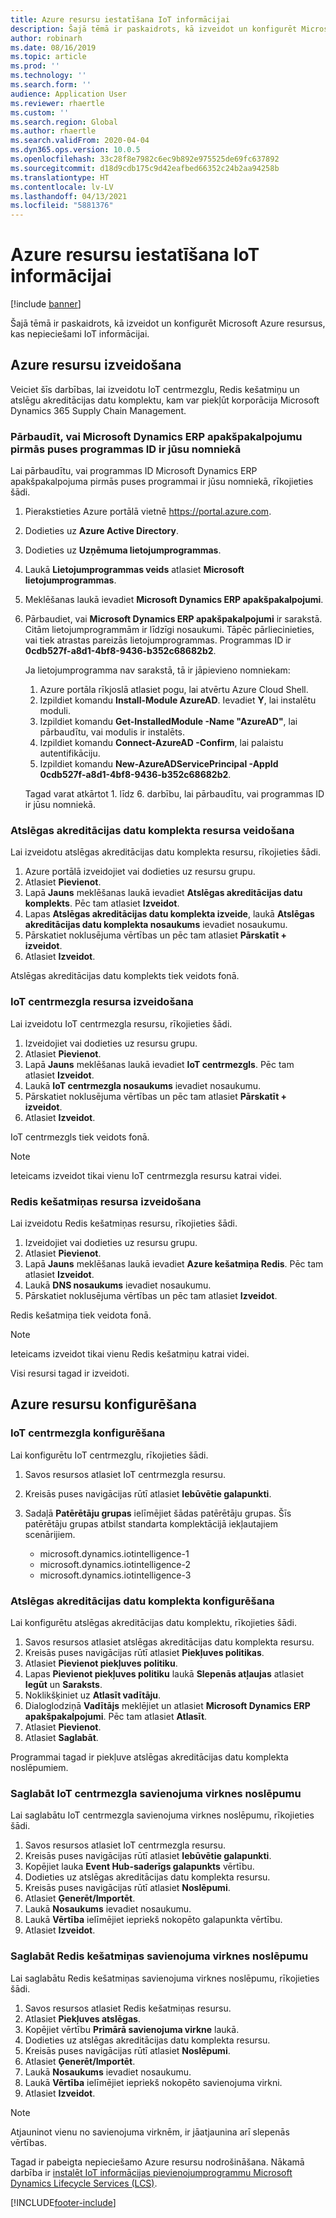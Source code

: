 ```yaml
---
title: Azure resursu iestatīšana IoT informācijai
description: Šajā tēmā ir paskaidrots, kā izveidot un konfigurēt Microsoft Azure resursus, kas nepieciešami IoT informācijai.
author: robinarh
ms.date: 08/16/2019
ms.topic: article
ms.prod: ''
ms.technology: ''
ms.search.form: ''
audience: Application User
ms.reviewer: rhaertle
ms.custom: ''
ms.search.region: Global
ms.author: rhaertle
ms.search.validFrom: 2020-04-04
ms.dyn365.ops.version: 10.0.5
ms.openlocfilehash: 33c28f8e7982c6ec9b892e975525de69fc637892
ms.sourcegitcommit: d18d9cdb175c9d42eafbed66352c24b2aa94258b
ms.translationtype: HT
ms.contentlocale: lv-LV
ms.lasthandoff: 04/13/2021
ms.locfileid: "5881376"
---
```

# <a name="set-up-azure-resources-for-iot-intelligence"></a>Azure resursu iestatīšana IoT informācijai

[!include [banner](../../includes/banner.md)]

Šajā tēmā ir paskaidrots, kā izveidot un konfigurēt Microsoft Azure resursus, kas nepieciešami IoT informācijai.

## <a name="create-azure-resources"></a>Azure resursu izveidošana

Veiciet šīs darbības, lai izveidotu IoT centrmezglu, Redis kešatmiņu un atslēgu akreditācijas datu komplektu, kam var piekļūt korporācija Microsoft Dynamics 365 Supply Chain Management.

### <a name="verify-that-the-microsoft-dynamics-erp-microservices-first-party-app-id-is-in-your-tenant"></a>Pārbaudīt, vai Microsoft Dynamics ERP apakšpakalpojumu pirmās puses programmas ID ir jūsu nomniekā

Lai pārbaudītu, vai programmas ID Microsoft Dynamics ERP apakšpakalpojuma pirmās puses programmai ir jūsu nomniekā, rīkojieties šādi.

1. Pierakstieties Azure portālā vietnē <https://portal.azure.com>.
2. Dodieties uz **Azure Active Directory**.
3. Dodieties uz **Uzņēmuma lietojumprogrammas**.
4. Laukā **Lietojumprogrammas veids** atlasiet **Microsoft lietojumprogrammas**.
5. Meklēšanas laukā ievadiet **Microsoft Dynamics ERP apakšpakalpojumi**.
6. Pārbaudiet, vai **Microsoft Dynamics ERP apakšpakalpojumi** ir sarakstā. Citām lietojumprogrammām ir līdzīgi nosaukumi. Tāpēc pārliecinieties, vai tiek atrastas pareizās lietojumprogrammas. Programmas ID ir **0cdb527f-a8d1-4bf8-9436-b352c68682b2**.

    Ja lietojumprogramma nav sarakstā, tā ir jāpievieno nomniekam:

    1. Azure portāla rīkjoslā atlasiet pogu, lai atvērtu Azure Cloud Shell.
    2. Izpildiet komandu **Install-Module AzureAD**. Ievadiet **Y**, lai instalētu moduli.
    3. Izpildiet komandu **Get-InstalledModule -Name "AzureAD"**, lai pārbaudītu, vai modulis ir instalēts.
    4. Izpildiet komandu **Connect-AzureAD -Confirm**, lai palaistu autentifikāciju.
    5. Izpildiet komandu **New-AzureADServicePrincipal -AppId 0cdb527f-a8d1-4bf8-9436-b352c68682b2**.

    Tagad varat atkārtot 1. līdz 6. darbību, lai pārbaudītu, vai programmas ID ir jūsu nomniekā.

### <a name="create-a-key-vault-resource"></a>Atslēgas akreditācijas datu komplekta resursa veidošana

Lai izveidotu atslēgas akreditācijas datu komplekta resursu, rīkojieties šādi.

1. Azure portālā izveidojiet vai dodieties uz resursu grupu.
2. Atlasiet **Pievienot**.
3. Lapā **Jauns** meklēšanas laukā ievadiet **Atslēgas akreditācijas datu komplekts**. Pēc tam atlasiet **Izveidot**.
4. Lapas **Atslēgas akreditācijas datu komplekta izveide**, laukā **Atslēgas akreditācijas datu komplekta nosaukums** ievadiet nosaukumu.
5. Pārskatiet noklusējuma vērtības un pēc tam atlasiet **Pārskatīt + izveidot**.
6. Atlasiet **Izveidot**.

Atslēgas akreditācijas datu komplekts tiek veidots fonā.

### <a name="create-an-iot-hub-resource"></a>IoT centrmezgla resursa izveidošana

Lai izveidotu IoT centrmezgla resursu, rīkojieties šādi.

1. Izveidojiet vai dodieties uz resursu grupu.
2. Atlasiet **Pievienot**.
3. Lapā **Jauns** meklēšanas laukā ievadiet **IoT centrmezgls**. Pēc tam atlasiet **Izveidot**.
4. Laukā **IoT centrmezgla nosaukums** ievadiet nosaukumu.
5. Pārskatiet noklusējuma vērtības un pēc tam atlasiet **Pārskatīt + izveidot**.
6. Atlasiet **Izveidot**.

IoT centrmezgls tiek veidots fonā.

> [!NOTE]
> Ieteicams izveidot tikai vienu IoT centrmezgla resursu katrai videi.

### <a name="create-a-redis-cache-resource"></a>Redis kešatmiņas resursa izveidošana

Lai izveidotu Redis kešatmiņas resursu, rīkojieties šādi.

1. Izveidojiet vai dodieties uz resursu grupu.
2. Atlasiet **Pievienot**.
3. Lapā **Jauns** meklēšanas laukā ievadiet **Azure kešatmiņa Redis**. Pēc tam atlasiet **Izveidot**.
4. Laukā **DNS nosaukums** ievadiet nosaukumu.
5. Pārskatiet noklusējuma vērtības un pēc tam atlasiet **Izveidot**.

Redis kešatmiņa tiek veidota fonā.

> [!NOTE]
> Ieteicams izveidot tikai vienu Redis kešatmiņu katrai videi.

Visi resursi tagad ir izveidoti.

## <a name="configure-the-azure-resources"></a>Azure resursu konfigurēšana

### <a name="configure-the-iot-hub"></a>IoT centrmezgla konfigurēšana

Lai konfigurētu IoT centrmezglu, rīkojieties šādi.

1. Savos resursos atlasiet IoT centrmezgla resursu.
2. Kreisās puses navigācijas rūtī atlasiet **Iebūvētie galapunkti**.
3. Sadaļā **Patērētāju grupas** ielīmējiet šādas patērētāju grupas. Šīs patērētāju grupas atbilst standarta komplektācijā iekļautajiem scenārijiem.

    + microsoft.dynamics.iotintelligence-1
    + microsoft.dynamics.iotintelligence-2
    + microsoft.dynamics.iotintelligence-3

### <a name="configure-the-key-vault"></a>Atslēgas akreditācijas datu komplekta konfigurēšana

Lai konfigurētu atslēgas akreditācijas datu komplektu, rīkojieties šādi.

1. Savos resursos atlasiet atslēgas akreditācijas datu komplekta resursu.
2. Kreisās puses navigācijas rūtī atlasiet **Piekļuves politikas**.
3. Atlasiet **Pievienot piekļuves politiku**.
4. Lapas **Pievienot piekļuves politiku** laukā **Slepenās atļaujas** atlasiet **Iegūt** un **Saraksts**.
5. Noklikšķiniet uz **Atlasīt vadītāju**.
6. Dialoglodziņā **Vadītājs** meklējiet un atlasiet **Microsoft Dynamics ERP apakšpakalpojumi**. Pēc tam atlasiet **Atlasīt**.
7. Atlasiet **Pievienot**.
8. Atlasiet **Saglabāt**.

Programmai tagad ir piekļuve atslēgas akreditācijas datu komplekta noslēpumiem.

### <a name="save-the-iot-hub-connection-string-secret"></a>Saglabāt IoT centrmezgla savienojuma virknes noslēpumu

Lai saglabātu IoT centrmezgla savienojuma virknes noslēpumu, rīkojieties šādi.

1. Savos resursos atlasiet IoT centrmezgla resursu.
2. Kreisās puses navigācijas rūtī atlasiet **Iebūvētie galapunkti**.
3. Kopējiet lauka **Event Hub-saderīgs galapunkts** vērtību.
4. Dodieties uz atslēgas akreditācijas datu komplekta resursu.
5. Kreisās puses navigācijas rūtī atlasiet **Noslēpumi**.
6. Atlasiet **Ģenerēt/Importēt**.
7. Laukā **Nosaukums** ievadiet nosaukumu.
8. Laukā **Vērtība** ielīmējiet iepriekš nokopēto galapunkta vērtību.
9. Atlasiet **Izveidot**.

### <a name="save-the-redis-cache-connection-string-secret"></a>Saglabāt Redis kešatmiņas savienojuma virknes noslēpumu

Lai saglabātu Redis kešatmiņas savienojuma virknes noslēpumu, rīkojieties šādi.

1. Savos resursos atlasiet Redis kešatmiņas resursu.
2. Atlasiet **Piekļuves atslēgas**.
3. Kopējiet vērtību **Primārā savienojuma virkne** laukā.
4. Dodieties uz atslēgas akreditācijas datu komplekta resursu.
5. Kreisās puses navigācijas rūtī atlasiet **Noslēpumi**.
6. Atlasiet **Ģenerēt/Importēt**.
7. Laukā **Nosaukums** ievadiet nosaukumu.
8. Laukā **Vērtība** ielīmējiet iepriekš nokopēto savienojuma virkni.
9. Atlasiet **Izveidot**.

> [!NOTE]
> Atjauninot vienu no savienojuma virknēm, ir jāatjaunina arī slepenās vērtības.

Tagad ir pabeigta nepieciešamo Azure resursu nodrošināšana. Nākamā darbība ir [instalēt IoT informācijas pievienojumprogrammu Microsoft Dynamics Lifecycle Services (LCS)](iot-lcs-setup.md).


[!INCLUDE[footer-include](../../includes/footer-banner.md)]
